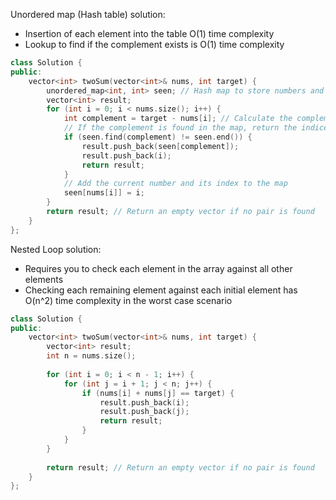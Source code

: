 Unordered map (Hash table) solution:
- Insertion of each element into the table O(1) time complexity
- Lookup to find if the complement exists is O(1) time complexity

```c++
class Solution {
public:
	vector<int> twoSum(vector<int>& nums, int target) {
		unordered_map<int, int> seen; // Hash map to store numbers and their indices
		vector<int> result;
		for (int i = 0; i < nums.size(); i++) {
			int complement = target - nums[i]; // Calculate the complement
			// If the complement is found in the map, return the indices
			if (seen.find(complement) != seen.end()) {
				result.push_back(seen[complement]);
				result.push_back(i);
				return result;
			}
			// Add the current number and its index to the map
			seen[nums[i]] = i;
		}
		return result; // Return an empty vector if no pair is found
	}
};
```

Nested Loop solution:
- Requires you to check each element in the array against all other elements
- Checking each remaining element against each initial element has O(n^2) time complexity in the worst case scenario

```c++
class Solution {
public:
    vector<int> twoSum(vector<int>& nums, int target) {
        vector<int> result;
        int n = nums.size();
        
        for (int i = 0; i < n - 1; i++) {
            for (int j = i + 1; j < n; j++) {
                if (nums[i] + nums[j] == target) {
                    result.push_back(i);
                    result.push_back(j);
                    return result;
                }
            }
        }
        
        return result; // Return an empty vector if no pair is found
    }
};
```